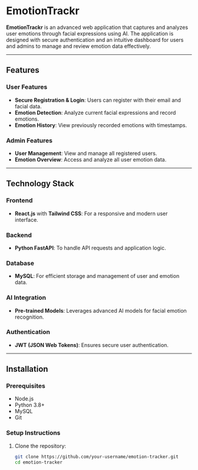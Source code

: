 # EmotionTrackr

**EmotionTrackr** is an advanced web application that captures and analyzes user emotions through facial expressions using AI. The application is designed with secure authentication and an intuitive dashboard for users and admins to manage and review emotion data effectively.

---

## Features

### **User Features**
- **Secure Registration & Login**: Users can register with their email and facial data.
- **Emotion Detection**: Analyze current facial expressions and record emotions.
- **Emotion History**: View previously recorded emotions with timestamps.

### **Admin Features**
- **User Management**: View and manage all registered users.
- **Emotion Overview**: Access and analyze all user emotion data.

---

## Technology Stack

### **Frontend**
- **React.js** with **Tailwind CSS**: For a responsive and modern user interface.

### **Backend**
- **Python FastAPI**: To handle API requests and application logic.

### **Database**
- **MySQL**: For efficient storage and management of user and emotion data.

### **AI Integration**
- **Pre-trained Models**: Leverages advanced AI models for facial emotion recognition.

### **Authentication**
- **JWT (JSON Web Tokens)**: Ensures secure user authentication.

---

## Installation

### **Prerequisites**
- Node.js
- Python 3.8+
- MySQL
- Git

### **Setup Instructions**
1. Clone the repository:
   ```bash
   git clone https://github.com/your-username/emotion-tracker.git
   cd emotion-tracker
